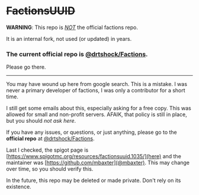 # ~~FactionsUUID~~

**WARNING**: This repo is <u><i>NOT</i></u> the official factions repo.

It is an internal fork, not used (or updated) in years.

### The current **official repo** is [@drtshock/Factions](https://github.com/drtshock/Factions).

Please go there.

----

You may have wound up here from google search. This is a mistake. I was never a primary developer of factions, I was only a contributor for a short time.

I still get some emails about this, especially asking for a free copy. This was allowed for small and non-profit servers. AFAIK, that policy is still in place, but you should *not ask here*. 

If you have any issues, or questions, or just anything, please go to the **official repo** at [@drtshock/Factions](https://github.com/drtshock/Factions).

Last I checked, the spigot page is [https://www.spigotmc.org/resources/factionsuuid.1035/](here) and the maintainer was [https://github.com/mbaxter](@mbaxter). This may change over time, so you should verify this.

In the future, this repo may be deleted or made private. Don't rely on its existence.
